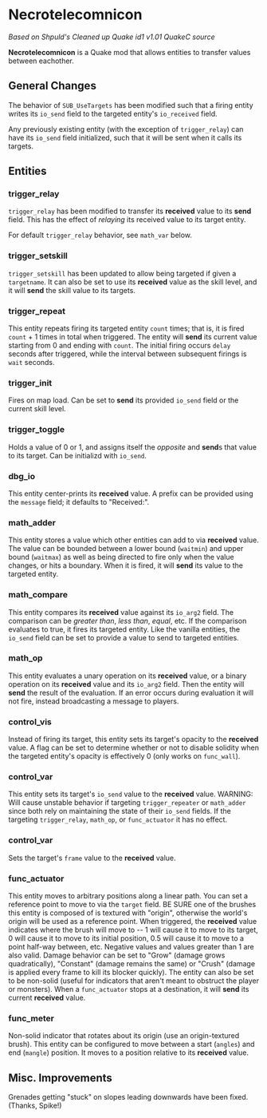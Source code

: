 
# Necrotelecomnicon

_Based on Shpuld's Cleaned up Quake id1 v1.01 QuakeC source_

**Necrotelecomnicon** is a Quake mod that allows entities to transfer values
between eachother.

## General Changes

The behavior of `SUB_UseTargets` has been modified such that a firing entity
writes its `io_send` field to the targeted entity's `io_received` field.

Any previously existing entity (with the exception of `trigger_relay`) can have 
its `io_send` field initialized, such that it will be sent when it calls its
targets.

## Entities

### trigger_relay

`trigger_relay` has been modified to transfer its **received** value to its
**send** field.  This has the effect of _relaying_ its received value to its
target entity.

For default `trigger_relay` behavior, see `math_var` below.

### trigger_setskill

`trigger_setskill` has been updated to allow being targeted if given a
`targetname`.  It can also be set to use its **received** value as the skill
level, and it will **send** the skill value to its targets.

### trigger_repeat

This entity repeats firing its targeted entity `count` times; that is, it is
fired `count` + 1 times in total when triggered.  The entity will **send** its
current value starting from 0 and ending with `count`.  The initial firing
occurs `delay` seconds after triggered, while the interval between subsequent
firings is `wait` seconds.

### trigger_init

Fires on map load.  Can be set to **send** its provided `io_send` field or the
current skill level.

### trigger_toggle

Holds a value of 0 or 1, and assigns itself the *opposite* and **send**s that
value to its target.  Can be initializd with `io_send`.

### dbg_io

This entity center-prints its **received** value.  A prefix can be provided
using the `message` field; it defaults to "Received:".

### math_adder

This entity stores a value which other entities can add to via **received**
value.  The value can be bounded between a lower bound (`waitmin`) and upper
bound (`waitmax`) as well as being directed to fire only when the value changes,
or hits a boundary.  When it is fired, it will **send** its value to the
targeted entity.

### math_compare

This entity compares its **received** value against its `io_arg2` field.  The
comparison can be _greater than_, _less than_, _equal_, etc.  If the comparison
evaluates to true, it fires its targeted entity.  Like the vanilla entities, 
the `io_send` field can be set to provide a value to send to targeted entities.

### math_op

This entity evaluates a unary operation on its **received** value, or a binary
operation on its **received** value and its `io_arg2` field.  Then the entity
will **send** the result of the evaluation.  If an error occurs during
evaluation it will not fire, instead broadcasting a message to players.

### control_vis

Instead of firing its target, this entity sets its target's opacity to the
**received** value.  A flag can be set to determine whether or not to disable
solidity when the targeted entity's opacity is effectively 0 (only works on
`func_wall`).

### control_var

This entity sets its target's `io_send` value to the **received** value.
WARNING: Will cause unstable behavior if targeting `trigger_repeater` or
`math_adder` since both rely on maintaining the state of their `io_send` fields.
If the targeting `trigger_relay`, `math_op`, or `func_actuator` it has no
effect.

### control_var

Sets the target's `frame` value to the **received** value.

### func_actuator

This entity moves to arbitrary positions along a linear path.  You can set a
reference point to move to via the `target` field.  BE SURE one of the brushes
this entity is composed of is textured with "origin", otherwise the world's 
origin will be used as a reference point.  When triggered, the **received**
value indicates where the brush will move to -- 1 will cause it to move to its
target, 0 will cause it to move to its initial position, 0.5 will cause it to
move to a point half-way between, etc.  Negative values and values greater than
1 are also valid. Damage behavior can be set to "Grow" (damage grows
quadratically), "Constant" (damage remains the same) or "Crush" (damage is
applied every frame to kill its blocker quickly).  The entity can also be set
to be non-solid (useful for indicators that aren't meant to obstruct the player
or monsters).  When a `func_actuator` stops at a destination, it will **send**
its current **received** value.

### func_meter

Non-solid indicator that rotates about its origin (use an origin-textured
brush).  This entity can be configured to move between a start (`angles`) and
end (`mangle`) position.  It moves to a position relative to its **received**
value.

## Misc. Improvements

Grenades getting "stuck" on slopes leading downwards have been fixed.  (Thanks,
Spike!)
